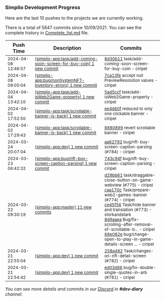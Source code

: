 
### Simplio Development Progress

Here are the last 10 pushes to the projects we are currently working.

There is a total of 5647 commits since 10/09/2021. You can see the complete history in
 [Complete_list.md](Complete_list.md) file.

| Push Time | Description | Commits |
| --- | --- | --- |
| <sub>2024-04-08 12:46:57</sub> | <sub>[[simplio-app:task/add-coming-soon-screen-for-buy-coin] 1 new commit](https://github.com/SimplioOfficial/simplio-app/commit/8d30b11bdd4f850a25623b4a4a0198260968b920)</sub> | <sub>[8d30b11](https://github.com/SimplioOfficial/simplio-app/commit/8d30b11bdd4f850a25623b4a4a0198260968b920) task/add-coming-soon-screen-for-buy-coin - ciripel</sub> |
| <sub>2024-04-08 09:05:04</sub> | <sub>[[simplio-app:bug/nonSystemNFT-inventory-errors] 1 new commit](https://github.com/SimplioOfficial/simplio-app/commit/7ca13feceb40f5dda18f48fabee52fcb5493d00f)</sub> | <sub>[7ca13fe](https://github.com/SimplioOfficial/simplio-app/commit/7ca13feceb40f5dda18f48fabee52fcb5493d00f) accept null PreviewResolution values - ciripel</sub> |
| <sub>2024-04-04 13:42:10</sub> | <sub>[[simplio-app:task/add-isWeb2Game-property] 1 new commit](https://github.com/SimplioOfficial/simplio-app/commit/5ad5ccfd85ea68c6fb452e0474fc5c5de783fd7f)</sub> | <sub>[5ad5ccf](https://github.com/SimplioOfficial/simplio-app/commit/5ad5ccfd85ea68c6fb452e0474fc5c5de783fd7f) task/add-isWeb2Game-property - ciripel</sub> |
| <sub>2024-04-02 17:52:50</sub> | <sub>[[simplio-app:task/scrollable-banner-is-back] 1 new commit](https://github.com/SimplioOfficial/simplio-app/commit/ee4d60f48a97cb356648fee9fbd2059ce8e3040c)</sub> | <sub>[ee4d60f](https://github.com/SimplioOfficial/simplio-app/commit/ee4d60f48a97cb356648fee9fbd2059ce8e3040c) reduced to only one clickable banner - ciripel</sub> |
| <sub>2024-04-02 17:29:43</sub> | <sub>[[simplio-app:task/scrollable-banner-is-back] 1 new commit](https://github.com/SimplioOfficial/simplio-app/commit/8880899a12b5b32f531ee43fa7b0d32321d35e4c)</sub> | <sub>[8880899](https://github.com/SimplioOfficial/simplio-app/commit/8880899a12b5b32f531ee43fa7b0d32321d35e4c) revert scrollable banner - ciripel</sub> |
| <sub>2024-03-24 20:07:04</sub> | <sub>[[simplio-app:dev] 1 new commit](https://github.com/SimplioOfficial/simplio-app/commit/aa62792fb21b60ff47567b3c6a87615e9bafe88a)</sub> | <sub>[aa62792](https://github.com/SimplioOfficial/simplio-app/commit/aa62792fb21b60ff47567b3c6a87615e9bafe88a) bug/nft-buy-screen-caption-parsing (#784) - ciripel</sub> |
| <sub>2024-03-23 06:42:32</sub> | <sub>[[simplio-app:bug/nft-buy-screen-caption-parsing] 1 new commit](https://github.com/SimplioOfficial/simplio-app/commit/743c94fed122228abb215450d1d14f2877239b16)</sub> | <sub>[743c94f](https://github.com/SimplioOfficial/simplio-app/commit/743c94fed122228abb215450d1d14f2877239b16) bug/nft-buy-screen-caption-parsing - ciripel</sub> |
| <sub>2024-03-22 09:30:19</sub> | <sub>[[simplio-app:master] 11 new commits](https://github.com/SimplioOfficial/simplio-app/compare/183b40f31813...f4d906621dd6)</sub> | <sub>[d28bb61](https://github.com/SimplioOfficial/simplio-app/commit/d28bb61cfeae9409358eb4fed30aee4984c69ee3) task/draggable-close-button-on-game-webview (#775) - ciripel<br>[caa170c](https://github.com/SimplioOfficial/simplio-app/commit/caa170c7e20eb4b23c8257866536b0afc4699b21) Task/prepare-web2-games-banner (#774) - ciripel<br>[ce45f56](https://github.com/SimplioOfficial/simplio-app/commit/ce45f564243bde3bff88a33602776adbf754c050) Task/hide banner and translation (#773) - storkandstark<br>[8d9aaea](https://github.com/SimplioOfficial/simplio-app/commit/8d9aaea10b6f6c582dfcd15988a5dfc2044224bc) Bug/fix-scrolling-after-removal-of-scrollable-b... - ciripel<br>[68e082e](https://github.com/SimplioOfficial/simplio-app/commit/68e082e44c9d060bc91c51dd1a65a6c4e303666f) bug/change-open-to-play-in-game-details-screen ... - ciripel</sub> |
| <sub>2024-03-21 22:55:04</sub> | <sub>[[simplio-app:dev] 1 new commit](https://github.com/SimplioOfficial/simplio-app/commit/258a482fbe94842d8a0b7a4d6bdaa21f12a80341)</sub> | <sub>[258a482](https://github.com/SimplioOfficial/simplio-app/commit/258a482fbe94842d8a0b7a4d6bdaa21f12a80341) Task/changes-on-nft-detail-screen (#782) - ciripel</sub> |
| <sub>2024-03-21 22:54:42</sub> | <sub>[[simplio-app:dev] 1 new commit](https://github.com/SimplioOfficial/simplio-app/commit/ed03d662cf62c12f44000fc8b5394b395cdbe3e6)</sub> | <sub>[ed03d66](https://github.com/SimplioOfficial/simplio-app/commit/ed03d662cf62c12f44000fc8b5394b395cdbe3e6) bug/fix-double-single-quotes-in-arb (#781) - ciripel</sub> |

_You can see more details and commits in our [Discord](https://discord.gg/aKhjuwZmdP) in **#dev-diary** channel._
